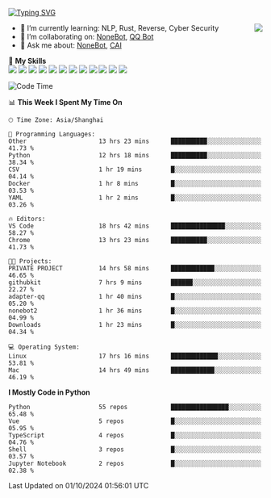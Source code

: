 [![Typing SVG](https://readme-typing-svg.herokuapp.com?size=25&duration=2500&color=8C43EA&vCenter=true&width=200&height=40&lines=Hi+there+%F0%9F%91%8B%F0%9F%8F%BB;I'm+yanyongyu)](https://git.io/typing-svg)

<a href="#">
  <img align="right" src="https://github-readme-stats.vercel.app/api?username=yanyongyu&count_private=true&show_icons=true&bg_color=15,f2f7fd,E0EAFC" />
</a>

- 🌱 I’m currently learning: NLP, Rust, Reverse, Cyber Security
- 👯 I’m collaborating on: [NoneBot](https://github.com/nonebot), [QQ Bot](https://github.com/Mrs4s/go-cqhttp)
- 💬 Ask me about: [NoneBot](https://github.com/nonebot), [CAI](https://github.com/cscs181/CAI)

🌟 **My Skills**  
![](https://img.shields.io/badge/-Python-3e74a2?style=flat-square&logo=Python&logoColor=fff)
![](https://img.shields.io/badge/-TypeScript-3178C6?style=flat-square&logo=TypeScript&logoColor=fff)
![](https://img.shields.io/badge/-Vue-4fc08d?style=flat-square&logo=Vue.js&logoColor=fff)
![](https://img.shields.io/badge/-React-2d98ce?style=flat-square&logo=React&logoColor=fff)
![](https://img.shields.io/badge/-FastAPI-009688?style=flat-square&logo=FastAPI&logoColor=fff)
![](https://img.shields.io/badge/-Linux-000000?style=flat-square&logo=Linux&logoColor=fff)
![](https://img.shields.io/badge/-Docker-2496ED?style=flat-square&logo=Docker&logoColor=fff)
![](https://img.shields.io/badge/-Kubernetes-326CE5?style=flat-square&logo=Kubernetes&logoColor=fff)
![](https://img.shields.io/badge/-GitHub%20Actions-2088FF?style=flat-square&logo=GitHubActions&logoColor=fff)
![](https://img.shields.io/badge/-PostgreSQL-4169E1?style=flat-square&logo=PostgreSQL&logoColor=fff)
![](https://img.shields.io/badge/-Redis-DC382D?style=flat-square&logo=Redis&logoColor=fff)
![](https://img.shields.io/badge/-MongoDB-47A248?style=flat-square&logo=MongoDB&logoColor=fff)

<!--START_SECTION:waka-->
![Code Time](http://img.shields.io/badge/Code%20Time-6%2C724%20hrs%2023%20mins-blue)

📊 **This Week I Spent My Time On** 

```text
🕑︎ Time Zone: Asia/Shanghai

💬 Programming Languages: 
Other                    13 hrs 23 mins      ██████████░░░░░░░░░░░░░░░   41.73 % 
Python                   12 hrs 18 mins      ██████████░░░░░░░░░░░░░░░   38.34 % 
CSV                      1 hr 19 mins        █░░░░░░░░░░░░░░░░░░░░░░░░   04.14 % 
Docker                   1 hr 8 mins         █░░░░░░░░░░░░░░░░░░░░░░░░   03.53 % 
YAML                     1 hr 2 mins         █░░░░░░░░░░░░░░░░░░░░░░░░   03.26 % 

🔥 Editors: 
VS Code                  18 hrs 42 mins      ███████████████░░░░░░░░░░   58.27 % 
Chrome                   13 hrs 23 mins      ██████████░░░░░░░░░░░░░░░   41.73 % 

🐱‍💻 Projects: 
PRIVATE PROJECT          14 hrs 58 mins      ████████████░░░░░░░░░░░░░   46.65 % 
githubkit                7 hrs 9 mins        ██████░░░░░░░░░░░░░░░░░░░   22.27 % 
adapter-qq               1 hr 40 mins        █░░░░░░░░░░░░░░░░░░░░░░░░   05.20 % 
nonebot2                 1 hr 36 mins        █░░░░░░░░░░░░░░░░░░░░░░░░   04.99 % 
Downloads                1 hr 23 mins        █░░░░░░░░░░░░░░░░░░░░░░░░   04.34 % 

💻 Operating System: 
Linux                    17 hrs 16 mins      █████████████░░░░░░░░░░░░   53.81 % 
Mac                      14 hrs 49 mins      ████████████░░░░░░░░░░░░░   46.19 % 
```

**I Mostly Code in Python** 

```text
Python                   55 repos            ████████████████░░░░░░░░░   65.48 % 
Vue                      5 repos             █░░░░░░░░░░░░░░░░░░░░░░░░   05.95 % 
TypeScript               4 repos             █░░░░░░░░░░░░░░░░░░░░░░░░   04.76 % 
Shell                    3 repos             █░░░░░░░░░░░░░░░░░░░░░░░░   03.57 % 
Jupyter Notebook         2 repos             █░░░░░░░░░░░░░░░░░░░░░░░░   02.38 % 
```




 Last Updated on 01/10/2024 01:56:01 UTC
<!--END_SECTION:waka-->
